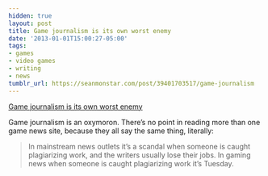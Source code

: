```yaml
---
hidden: true
layout: post
title: Game journalism is its own worst enemy
date: '2013-01-01T15:00:27-05:00'
tags:
- games
- video games
- writing
- news
tumblr_url: https://seanmonstar.com/post/39401703517/game-journalism
---
```

[Game journalism is its own worst enemy](http://penny-arcade.com/report/editorial-article/bad-linking-plagiarism-and-re-writes-how-game-journalism-is-its-own-worst-e)  

Game journalism is an oxymoron. There’s no point in reading more than one game news site, because they all say the same thing, literally:

> In mainstream news outlets it’s a scandal when someone is caught plagiarizing work, and the writers usually lose their jobs. In gaming news when someone is caught plagiarizing work it’s Tuesday.


